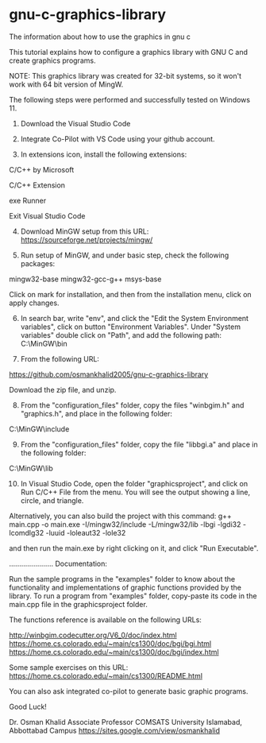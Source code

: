 # gnu-c-graphics-library
The information about how to use the graphics in gnu c

This tutorial explains how to configure a graphics library with GNU C and create graphics programs.

NOTE: This graphics library was created for 32-bit systems, so it won't work with 64 bit version of MingW.

The following steps were performed and successfully tested on Windows 11.

1. Download the Visual Studio Code

2. Integrate Co-Pilot with VS Code using your github account.

3. In extensions icon, install the following extensions:

C/C++ by Microsoft

C/C++ Extension

exe Runner

Exit Visual Studio Code

4. Download MinGW setup from this URL:
https://sourceforge.net/projects/mingw/

5. Run setup of MinGW, and under basic step, check the following packages:

mingw32-base
mingw32-gcc-g++
msys-base

Click on mark for installation, and then from the installation menu, click on apply changes.

6. In search bar, write "env", and click the "Edit the System Environment variables", click on button "Environment Variables".
Under "System variables" double click on "Path", and add the following path: C:\MinGW\bin

7. From the following URL: 

https://github.com/osmankhalid2005/gnu-c-graphics-library

Download the zip file, and unzip.

8. From the "configuration_files" folder, copy the files "winbgim.h" and "graphics.h", and place in the following folder:

C:\MinGW\include

9. From the "configuration_files" folder, copy the file "libbgi.a" and place in the following folder:

C:\MinGW\lib

10. In Visual Studio Code, open the folder "graphicsproject", and click on Run C/C++ File from the menu. You will see the output showing a line, circle, and triangle.

Alternatively, you can also build the project with this command:
g++ main.cpp -o main.exe -I/mingw32/include -L/mingw32/lib -lbgi -lgdi32 -lcomdlg32 -luuid -loleaut32 -lole32 

and then run the main.exe by right clicking on it, and click "Run Executable".

......................
Documentation:

Run the sample programs in the "examples" folder to know about the functionality and implementations of graphic functions provided by the library. To run a program from "examples" folder, copy-paste its code in the main.cpp file in the graphicsproject folder.

The functions reference is available on the following URLs: 

http://winbgim.codecutter.org/V6_0/doc/index.html
https://home.cs.colorado.edu/~main/cs1300/doc/bgi/bgi.html
https://home.cs.colorado.edu/~main/cs1300/doc/bgi/index.html

Some sample exercises on this URL:
https://home.cs.colorado.edu/~main/cs1300/README.html

You can also ask integrated co-pilot to generate basic graphic programs.

Good Luck!

Dr. Osman Khalid
Associate Professor
COMSATS University Islamabad,
Abbottabad Campus
https://sites.google.com/view/osmankhalid
